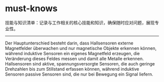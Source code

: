 # must-knows


技能与知识清单：记录与工作相关的核心技能和知识，确保随时应对问题，展现专业性。


---

Der Hauptunterschied besteht darin, dass Hallsensoren externe Magnetfelder überwachen und nur magnetische Objekte erkennen können, während induktive Sensoren ein eigenes Magnetfeld erzeugen, die Veränderung dieses Feldes messen und damit alle Metalle erkennen. Hallsensoren sind aktive, spannungsversorgte Sensoren, die auch geringe Drehzahlen bis zum Stillstand erfassen können, während induktive Sensoren passive Sensoren sind, die nur bei Bewegung ein Signal liefern. 
